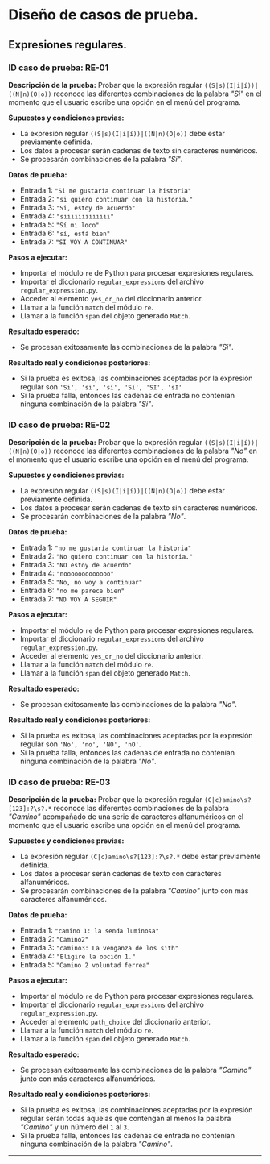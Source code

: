 # Diseño de casos de prueba.

## Expresiones regulares.

### ID caso de prueba: RE-01
**Descripción de la prueba:**
Probar que la expresión regular `((S|s)(I|i|í))|((N|n)(O|o))` reconoce las diferentes 
combinaciones de la palabra *"Si"* en el momento que el usuario escribe una opción en el menú del programa.

**Supuestos y condiciones previas:**
* La expresión regular `((S|s)(I|i|í))|((N|n)(O|o))` debe estar previamente definida.
* Los datos a procesar serán cadenas de texto sin caracteres numéricos.
* Se procesarán combinaciones de la palabra *"Si"*.

**Datos de prueba:**
* Entrada 1: `"Si me gustaría continuar la historia"`
* Entrada 2: `"si quiero continuar con la historia."`
* Entrada 3: `"Si, estoy de acuerdo"`
* Entrada 4: `"siiiiiiiiiiiii"`
* Entrada 5: `"Sí mi loco"`
* Entrada 6: `"sí, está bien"`
* Entrada 7: `"SI VOY A CONTINUAR"`

**Pasos a ejecutar:**
* Importar el módulo `re` de Python para procesar expresiones regulares.
* Importar el diccionario `regular_expressions` del archivo `regular_expression.py`.
* Acceder al elemento `yes_or_no` del diccionario anterior.
* Llamar a la función `match` del módulo `re`.
* Llamar a la función `span` del objeto generado `Match`.

**Resultado esperado:**
* Se procesan exitosamente las combinaciones de la palabra *"Si"*.

**Resultado real y condiciones posteriores:**
* Si la prueba es exitosa, las combinaciones aceptadas por la expresión regular son `'Si', 'si', 'sí', 'Sí', 'SI', 'sI'`
* Si la prueba falla, entonces las cadenas de entrada no contenian ninguna combinación de la palabra *"Si"*.

### ID caso de prueba: RE-02
**Descripción de la prueba:**
Probar que la expresión regular `((S|s)(I|i|í))|((N|n)(O|o))` reconoce las diferentes
combinaciones de la palabra *"No"* en el momento que el usuario escribe una opción en el menú del programa.

**Supuestos y condiciones previas:**
* La expresión regular `((S|s)(I|i|í))|((N|n)(O|o))` debe estar previamente definida.
* Los datos a procesar serán cadenas de texto sin caracteres numéricos.
* Se procesarán combinaciones de la palabra *"No"*.

**Datos de prueba:**
* Entrada 1: `"no me gustaría continuar la historia"`
* Entrada 2: `"No quiero continuar con la historia."`
* Entrada 3: `"NO estoy de acuerdo"`
* Entrada 4: `"nooooooooooooo"`
* Entrada 5: `"No, no voy a continuar"`
* Entrada 6: `"no me parece bien"`
* Entrada 7: `"NO VOY A SEGUIR"`

**Pasos a ejecutar:**
* Importar el módulo `re` de Python para procesar expresiones regulares.
* Importar el diccionario `regular_expressions` del archivo `regular_expression.py`.
* Acceder al elemento `yes_or_no` del diccionario anterior.
* Llamar a la función `match` del módulo `re`.
* Llamar a la función `span` del objeto generado `Match`.

**Resultado esperado:**
* Se procesan exitosamente las combinaciones de la palabra *"No"*.

**Resultado real y condiciones posteriores:**
* Si la prueba es exitosa, las combinaciones aceptadas por la expresión regular son `'No', 'no', 'NO', 'nO'`.
* Si la prueba falla, entonces las cadenas de entrada no contenian ninguna combinación de la palabra *"No"*.

### ID caso de prueba: RE-03
**Descripción de la prueba:**
Probar que la expresión regular `(C|c)amino\s?[123]:?\s?.*` reconoce las diferentes combinaciones de 
la palabra *"Camino"* acompañado de una serie de caracteres alfanuméricos en el momento que el usuario 
escribe una opción en el menú del programa.

**Supuestos y condiciones previas:**
* La expresión regular `(C|c)amino\s?[123]:?\s?.*` debe estar previamente definida.
* Los datos a procesar serán cadenas de texto con caracteres alfanuméricos.
* Se procesarán combinaciones de la palabra *"Camino"* junto con más caracteres alfanuméricos.

**Datos de prueba:**
* Entrada 1: `"camino 1: la senda luminosa"`
* Entrada 2: `"Camino2"`
* Entrada 3: `"camino3: La venganza de los sith"`
* Entrada 4: `"Eligire la opción 1."`
* Entrada 5: `"Camino 2 voluntad ferrea"`

**Pasos a ejecutar:**
* Importar el módulo `re` de Python para procesar expresiones regulares.
* Importar el diccionario `regular_expressions` del archivo `regular_expression.py`.
* Acceder al elemento `path_choice` del diccionario anterior.
* Llamar a la función `match` del módulo `re`.
* Llamar a la función `span` del objeto generado `Match`.

**Resultado esperado:**
* Se procesan exitosamente las combinaciones de la palabra *"Camino"* junto con más caracteres alfanuméricos.

**Resultado real y condiciones posteriores:**
* Si la prueba es exitosa, las combinaciones aceptadas por la expresión regular serán todas aquelas que contengan
al menos la palabra *"Camino"* y un número del `1` al `3`.
* Si la prueba falla, entonces las cadenas de entrada no contenian ninguna combinación de la palabra *"Camino"*.

---